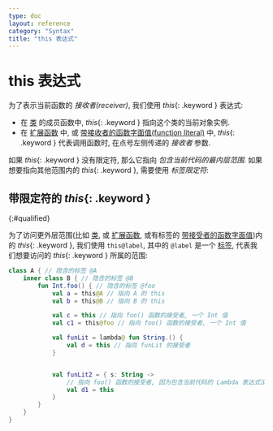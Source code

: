 ```yaml
---
type: doc
layout: reference
category: "Syntax"
title: "this 表达式"
---
```


# this 表达式

为了表示当前函数的 _接收者(receiver)_, 我们使用 *this*{: .keyword } 表达式:

* 在 [类](classes.html#inheritance) 的成员函数中, *this*{: .keyword } 指向这个类的当前对象实例.
* 在 [扩展函数](extensions.html) 中, 或 [带接收者的函数字面值(function literal)](lambdas.html#function-literals-with-receiver) 中,
*this*{: .keyword } 代表调用函数时, 在点号左侧传递的 _接收者_ 参数.

如果 *this*{: .keyword } 没有限定符, 那么它指向 _包含当前代码的最内层范围_. 如果想要指向其他范围内的 *this*{: .keyword }, 需要使用 _标签限定符_:

## 带限定符的 *this*{: .keyword }
{:#qualified}

为了访问更外层范围(比如 [类](classes.html), 或 [扩展函数](extensions.html),
或有标签的 [带接受者的函数字面值](lambdas.html#function-literals-with-receiver))内的 *this*{: .keyword }, 我们使用 `this@label`, 其中的 `@label` 是一个 [标签](returns.html), 代表我们想要访问的 *this*{: .keyword } 所属的范围:

``` kotlin
class A { // 隐含的标签 @A
    inner class B { // 隐含的标签 @B
        fun Int.foo() { // 隐含的标签 @foo
            val a = this@A // 指向 A 的 this
            val b = this@B // 指向 B 的 this

            val c = this // 指向 foo() 函数的接受者, 一个 Int 值
            val c1 = this@foo // 指向 foo() 函数的接受者, 一个 Int 值

            val funLit = lambda@ fun String.() {
                val d = this // 指向 funLit 的接受者
            }


            val funLit2 = { s: String ->
                // 指向 foo() 函数的接受者, 因为包含当前代码的 Lambda 表达式没有接受者
                val d1 = this
            }
        }
    }
}
```
